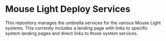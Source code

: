 # Mouse Light Deploy Services
This repository manages the umbrella services for the various Mouse Light systems.  This currently includes a landing page
with links to specific system landing pages and direct links to those system services.
